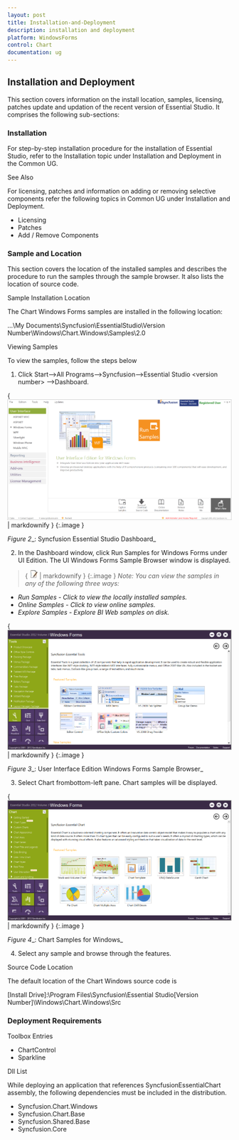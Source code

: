 ```yaml
---
layout: post
title: Installation-and-Deployment
description: installation and deployment
platform: WindowsForms
control: Chart
documentation: ug
---
```


## Installation and Deployment

This section covers information on the install location, samples, licensing, patches update and updation of the recent version of Essential Studio. It comprises the following sub-sections:

### Installation

For step-by-step installation procedure for the installation of Essential Studio, refer to the Installation topic under Installation and Deployment in the Common UG.

See Also

For licensing, patches and information on adding or removing selective components refer the following topics in Common UG under Installation and Deployment.

* Licensing
* Patches
* Add / Remove Components
### Sample and Location


This section covers the location of the installed samples and describes the procedure to run the samples through the sample browser. It also lists the location of source code.

Sample Installation Location

The Chart Windows Forms samples are installed in the following location:

...\My Documents\Syncfusion\EssentialStudio\Version Number\Windows\Chart.Windows\Samples\2.0

Viewing Samples

To view the samples, follow the steps below

1. Click Start-->All Programs-->Syncfusion-->Essential Studio &lt;version number&gt; -->Dashboard.



{ ![](Installation-and-Deployment_images/Installation-and-Deployment_img1.png) | markdownify }
{:.image }


_Figure_ _2__: Syncfusion Essential Studio Dashboard_



2. In the Dashboard window, click Run Samples for Windows Forms under UI Edition. The UI Windows Forms Sample Browser window is displayed.



> { ![](Installation-and-Deployment_images/Installation-and-Deployment_img2.jpeg) | markdownify }
{:.image }
_Note: You can view the samples in any of the following three ways:_

* _Run Samples - Click to view the locally installed samples._
* _Online Samples - Click to view online samples._
* _Explore Samples - Explore BI Web samples on disk._



{ ![](Installation-and-Deployment_images/Installation-and-Deployment_img3.png) | markdownify }
{:.image }


_Figure_ _3__: User Interface Edition Windows Forms Sample Browser_



3. Select Chart frombottom-left pane. Chart samples will be displayed.



{ ![](Installation-and-Deployment_images/Installation-and-Deployment_img4.png) | markdownify }
{:.image }


_Figure_ _4__: Chart Samples for Windows_



4. Select any sample and browse through the features.

Source Code Location

The default location of the Chart Windows source code is 

[Install Drive]:\Program Files\Syncfusion\Essential Studio\[Version Number]\Windows\Chart.Windows\Src

### Deployment Requirements

Toolbox Entries

* ChartControl
* Sparkline 

Dll List

While deploying an application that references SyncfusionEssentialChart assembly, the following dependencies must be included in the distribution.

* Syncfusion.Chart.Windows
* Syncfusion.Chart.Base
* Syncfusion.Shared.Base
* Syncfusion.Core
